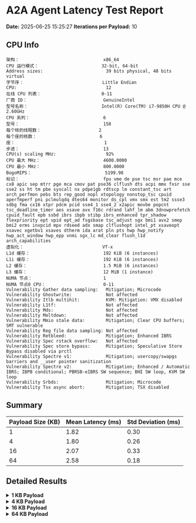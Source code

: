 # A2A Agent Latency Test Report

**Date:** 2025-06-25 15:25:27
**Iterations per Payload:** 10

## CPU Info

```
架构：                                x86_64
CPU 运行模式：                        32-bit, 64-bit
Address sizes:                        39 bits physical, 48 bits virtual
字节序：                              Little Endian
CPU:                                  12
在线 CPU 列表：                       0-11
厂商 ID：                             GenuineIntel
型号名称：                            Intel(R) Core(TM) i7-9850H CPU @ 2.60GHz
CPU 系列：                            6
型号：                                158
每个核的线程数：                      2
每个座的核数：                        6
座：                                  1
步进：                                13
CPU(s) scaling MHz:                   92%
CPU 最大 MHz：                        4600.0000
CPU 最小 MHz：                        800.0000
BogoMIPS：                            5199.98
标记：                                fpu vme de pse tsc msr pae mce cx8 apic sep mtrr pge mca cmov pat pse36 clflush dts acpi mmx fxsr sse sse2 ss ht tm pbe syscall nx pdpe1gb rdtscp lm constant_tsc art arch_perfmon pebs bts rep_good nopl xtopology nonstop_tsc cpuid aperfmperf pni pclmulqdq dtes64 monitor ds_cpl vmx smx est tm2 ssse3 sdbg fma cx16 xtpr pdcm pcid sse4_1 sse4_2 x2apic movbe popcnt tsc_deadline_timer aes xsave avx f16c rdrand lahf_lm abm 3dnowprefetch cpuid_fault epb ssbd ibrs ibpb stibp ibrs_enhanced tpr_shadow flexpriority ept vpid ept_ad fsgsbase tsc_adjust sgx bmi1 avx2 smep bmi2 erms invpcid mpx rdseed adx smap clflushopt intel_pt xsaveopt xsavec xgetbv1 xsaves dtherm ida arat pln pts hwp hwp_notify hwp_act_window hwp_epp vnmi sgx_lc md_clear flush_l1d arch_capabilities
虚拟化：                              VT-x
L1d 缓存：                            192 KiB (6 instances)
L1i 缓存：                            192 KiB (6 instances)
L2 缓存：                             1.5 MiB (6 instances)
L3 缓存：                             12 MiB (1 instance)
NUMA 节点：                           1
NUMA 节点0 CPU：                      0-11
Vulnerability Gather data sampling:   Mitigation; Microcode
Vulnerability Ghostwrite:             Not affected
Vulnerability Itlb multihit:          KVM: Mitigation: VMX disabled
Vulnerability L1tf:                   Not affected
Vulnerability Mds:                    Not affected
Vulnerability Meltdown:               Not affected
Vulnerability Mmio stale data:        Mitigation; Clear CPU buffers; SMT vulnerable
Vulnerability Reg file data sampling: Not affected
Vulnerability Retbleed:               Mitigation; Enhanced IBRS
Vulnerability Spec rstack overflow:   Not affected
Vulnerability Spec store bypass:      Mitigation; Speculative Store Bypass disabled via prctl
Vulnerability Spectre v1:             Mitigation; usercopy/swapgs barriers and __user pointer sanitization
Vulnerability Spectre v2:             Mitigation; Enhanced / Automatic IBRS; IBPB conditional; PBRSB-eIBRS SW sequence; BHI SW loop, KVM SW loop
Vulnerability Srbds:                  Mitigation; Microcode
Vulnerability Tsx async abort:        Mitigation; TSX disabled
```

## Summary

| Payload Size (KB) | Mean Latency (ms) | Std Deviation (ms) |
|-------------------|-------------------|--------------------|
| 1                 |              1.82 |               0.30 |
| 4                 |              1.80 |               0.26 |
| 16                |              2.07 |               0.33 |
| 64                |              2.58 |               0.18 |

## Detailed Results

<details>
<summary><strong>1 KB Payload</strong></summary>

| Run # | Latency (ms) |
|-------|--------------|
| 1     |         1.65 |
| 2     |         1.80 |
| 3     |         1.57 |
| 4     |         1.86 |
| 5     |         2.45 |
| 6     |         2.15 |
| 7     |         1.89 |
| 8     |         1.76 |
| 9     |         1.55 |
| 10    |         1.49 |

</details>

<details>
<summary><strong>4 KB Payload</strong></summary>

| Run # | Latency (ms) |
|-------|--------------|
| 1     |         1.68 |
| 2     |         1.56 |
| 3     |         2.13 |
| 4     |         2.19 |
| 5     |         1.87 |
| 6     |         2.15 |
| 7     |         1.68 |
| 8     |         1.54 |
| 9     |         1.64 |
| 10    |         1.59 |

</details>

<details>
<summary><strong>16 KB Payload</strong></summary>

| Run # | Latency (ms) |
|-------|--------------|
| 1     |         2.02 |
| 2     |         2.73 |
| 3     |         2.12 |
| 4     |         2.27 |
| 5     |         1.71 |
| 6     |         1.81 |
| 7     |         1.76 |
| 8     |         1.83 |
| 9     |         2.03 |
| 10    |         2.43 |

</details>

<details>
<summary><strong>64 KB Payload</strong></summary>

| Run # | Latency (ms) |
|-------|--------------|
| 1     |         2.71 |
| 2     |         2.62 |
| 3     |         2.40 |
| 4     |         2.31 |
| 5     |         2.45 |
| 6     |         2.87 |
| 7     |         2.81 |
| 8     |         2.53 |
| 9     |         2.66 |
| 10    |         2.46 |

</details>

